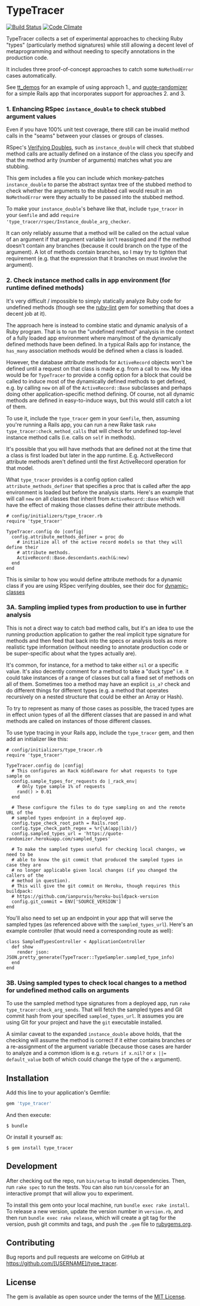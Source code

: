 # TypeTracer

[![Build Status](https://travis-ci.org/draffensperger/type_tracer.svg?branch=master)](https://travis-ci.org/draffensperger/type_tracer) [![Code Climate](https://codeclimate.com/github/draffensperger/type_tracer.png)](https://codeclimate.com/github/draffensperger/type_tracer)

TypeTracer collects a set of experimental approaches to checking Ruby
"types" (particularly method signatures) while still allowing a decent level of
metaprogramming and without needing to specify annotations in the production
code.

It includes three proof-of-concept approaches to catch some `NoMethodError`
cases automatically.

See [tt_demos](https://github.com/draffensperger/tt_demos) for an example of using
approach 1.,
and [quote-randomizer](https://github.com/draffensperger/quote-randomizer)
for a simple Rails app that incorporates support for approaches 2. and 3.

### 1. Enhancing RSpec `instance_double` to check stubbed argument values

Even if you have 100% unit test coverage, there still can be invalid method
calls in the "seams" between your classes or groups of classes.

RSpec's [Verifying Doubles](https://relishapp.com/rspec/rspec-mocks/docs/verifying-doubles),
such as `instance_double` will check that stubbed method calls are actually
defined on a instance of the class you specify and that the method arity (number
of arguments) matches what you are stubbing.

This gem includes a file you can include which monkey-patches `instance_double`
to parse the abstract syntax tree of the stubbed method to check whether the
arguments to the stubbed call would result in an `NoMethodError` were they actually to be passed into the stubbed method.

To make your `instance_double`'s behave like that, include `type_tracer` in your
`Gemfile` and add `require 'type_tracer/rspec/Instance_double_arg_checker`.

It can only reliably assume that a method will be called on the actual value of
an argument if that argument variable isn't reassigned and if the method doesn't
contain any branches (because it could branch on the type of the argument). A
lot of methods contain branches, so I may try to tighten that requirement (e.g.
that the expression that it branches on must involve the argument).

### 2. Check instance method calls in app environment (for runtime defined methods)

It's very difficult / impossible to simply statically analyze Ruby code for
undefined methods (though see the
[ruby-lint](https://github.com/YorickPeterse/ruby-lint) gem for something that
does a decent job at it).

The approach here is instead to combine static and dynamic analysis of a Ruby program.
That is to run the "undefined method" analysis in the context of a fully loaded
app environment where many/most of the dynamically defined methods have been
defined. In a typical Rails app for instance, the `has_many` association methods
would be defined when a class is loaded.

However, the database attribute methods for `ActiveRecord` objects won't be
defined until a request on that class is made e.g. from a call to `new`. My idea
would be for `TypeTracer` to provide a config option for a block that could be
called to induce most of the dynamically defined methods to get defined, e.g. by
calling `new` on all of the `ActiveRecord::Base` subclasses and perhaps doing
other application-specific method defining. Of course, not all dynamic methods
are defined in easy-to-induce ways, but this would still catch a lot of them.

To use it, include the `type_tracer` gem in your `Gemfile`, then, assuming
you're running a Rails app, you can run a new Rake task
`rake type_tracer:check_method_calls` that will check for undefined top-level
instance method calls (i.e. calls on `self` in methods).

It's possible that you will have methods that are defined not at the time that a
class is first loaded but later in the app runtime. E.g. ActiveRecord attribute
methods aren't defined until the first ActiveRecord operation for that model.

What `type_tracer` provides is a config option called `attribute_methods_definer`
that specifies a proc that is called after the app environment is loaded but
before the analysis starts. Here's an example that will call `new` on all
classes that inherit from `ActiveRecord::Base` which will have the effect of
making those classes define their attribute methods.

```
# config/initializers/type_tracer.rb
require 'type_tracer'

TypeTracer.config do |config|
  config.attribute_methods_definer = proc do
    # initialize all of the active record models so that they will define their
    # attribute methods.
    ActiveRecord::Base.descendants.each(&:new)
  end
end
```

This is similar to how you would define attribute methods for a dynamic class if
you are using RSpec verifying doubles, see their doc for
[dynamic-classes](https://relishapp.com/rspec/rspec-mocks/docs/verifying-doubles/dynamic-classes)

### 3A. Sampling implied types from production to use in further analysis

This is not a direct way to catch bad method calls, but it's an idea to use the
running production application to gather the real implicit type signature for
methods and then feed that back into the specs or analysis tools as more
realistic type information (without needing to annotate production code or be
super-specific about what the types actually are).

It's common, for instance, for a method to take either `nil` or a specific value.
It's also decently comment for a method to take a "duck type" i.e. it could take
instances of a range of classes but call a fixed set of methods on all of them.
Sometimes too a method may have an explicit `is_a?` check and do different
things for different types (e.g. a method that operates recursively on a nested
structure that could be either an Array or Hash).

To try to represent as many of those cases as possible, the traced types are in
effect union types of all the different classes that are passed in and what
methods are called on instances of those different classes.

To use type tracing in your Rails app, include the `type_tracer` gem, and then
add an initializer like this:

```
# config/initializers/type_tracer.rb
require 'type_tracer'

TypeTracer.config do |config|
  # This configures an Rack middleware for what requests to type sample on
  config.sample_types_for_requests do |_rack_env|
    # Only type sample 1% of requests
    rand() > 0.01
  end

  # These configure the files to do type sampling on and the remote URL of the
  # sampled types endpoint in a deployed app.
  config.type_check_root_path = Rails.root
  config.type_check_path_regex = %r{\A(app|lib)/}
  config.sampled_types_url = 'https://quote-randomizer.herokuapp.com/sampled_types'

  # To make the sampled types useful for checking local changes, we need to be
  # able to know the git commit that produced the sampled types in case they are
  # no longer applicable given local changes (if you changed the callers of the
  # method in question).
  # This will give the git commit on Heroku, though requires this buildpack:
  # https://github.com/ianpurvis/heroku-buildpack-version
  config.git_commit = ENV['SOURCE_VERSION']
end
```

You'll also need to set up an endpoint in your app that will serve the sampled
types (as referenced above with the `sampled_types_url`). Here's an example
controller (that would need a corresponding route as well):

```
class SampledTypesController < ApplicationController
  def show
    render json: JSON.pretty_generate(TypeTracer::TypeSampler.sampled_type_info)
  end
end
```

### 3B. Using sampled types to check local changes to a method for undefined method calls on arguments

To use the sampled method type signatures from a deployed app, run
`rake type_tracer:check_arg_sends`. That will fetch the sampled types and Git
commit hash from your specified `sampled_types_url`. It assumes you are using
Git for your project and have the `git` executable installed.

A similar caveat to the expanded `instance_double` above holds, that the
checking will assume the method is correct if it either contains branches or a
re-assignment of the argument variable (because those cases are harder to
analyze and a common idiom is e.g. `return if x.nil?` or `x ||= default_value`
both of which could change the type of the `x` argument).

## Installation

Add this line to your application's Gemfile:

```ruby
gem 'type_tracer'
```

And then execute:

    $ bundle

Or install it yourself as:

    $ gem install type_tracer

## Development

After checking out the repo, run `bin/setup` to install dependencies. Then, run `rake spec` to run the tests. You can also run `bin/console` for an interactive prompt that will allow you to experiment.

To install this gem onto your local machine, run `bundle exec rake install`. To release a new version, update the version number in `version.rb`, and then run `bundle exec rake release`, which will create a git tag for the version, push git commits and tags, and push the `.gem` file to [rubygems.org](https://rubygems.org).

## Contributing

Bug reports and pull requests are welcome on GitHub at https://github.com/[USERNAME]/type_tracer.

## License

The gem is available as open source under the terms of the [MIT License](http://opensource.org/licenses/MIT).

